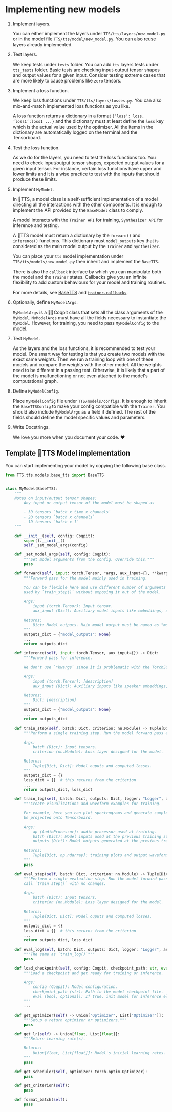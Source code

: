 # Implementing new models

1. Implement layers.

    You can either implement the layers under `TTS/tts/layers/new_model.py` or in the model file `TTS/tts/model/new_model.py`.
    You can also reuse layers already implemented.

2. Test layers.

    We keep tests under `tests` folder. You can add `tts` layers tests under `tts_tests` folder.
    Basic tests are checking input-output tensor shapes and output values for a given input. Consider testing extreme cases that are more likely to cause problems like `zero` tensors.

3. Implement a loss function.

    We keep loss functions under `TTS/tts/layers/losses.py`. You can also mix-and-match implemented loss functions as you like.

   A loss function returns a dictionary in a format ```{’loss’: loss, ‘loss1’:loss1 ...}``` and the dictionary must at least define the `loss` key which is the actual value used by the optimizer. All the items in the dictionary are automatically logged on the terminal and the Tensorboard.

4. Test the loss function.

    As we do for the layers, you need to test the loss functions too. You need to check input/output tensor shapes,
    expected output values for a given input tensor. For instance, certain loss functions have upper and lower limits and
    it is a wise practice to test with the inputs that should produce these limits.

5. Implement `MyModel`.

    In 🐸TTS, a model class is a self-sufficient implementation of a model directing all the interactions with the other
    components. It is enough to implement the API provided by the `BaseModel` class to comply.

    A model interacts with the `Trainer API` for training, `Synthesizer API` for inference and testing.

    A 🐸TTS model must return a dictionary by the `forward()` and `inference()` functions. This dictionary must `model_outputs` key that is considered as the main model output by the `Trainer` and `Synthesizer`.

    You can place your `tts` model implementation under `TTS/tts/models/new_model.py` then inherit and implement the `BaseTTS`.

    There is also the `callback` interface by which you can manipulate both the model and the `Trainer` states. Callbacks give you
    an infinite flexibility to add custom behaviours for your model and training routines.

    For more details, see [BaseTTS](../main_classes/model_api.md#base-tts-model)
    and [`trainer.callbacks`](https://github.com/idiap/coqui-ai-Trainer/blob/main/trainer/callbacks.py).

6. Optionally, define `MyModelArgs`.

    `MyModelArgs` is a 👨‍✈️Coqpit class that sets all the class arguments of the `MyModel`. `MyModelArgs` must have
    all the fields necessary to instantiate the `MyModel`. However, for training, you need to pass `MyModelConfig` to
    the model.

7. Test `MyModel`.

    As the layers and the loss functions, it is recommended to test your model. One smart way for testing is that you
    create two models with the exact same weights. Then we run a training loop with one of these models and
    compare the weights with the other model. All the weights need to be different in a passing test. Otherwise, it
    is likely that a part of the model is malfunctioning or not even attached to the model's computational graph.

8. Define `MyModelConfig`.

    Place `MyModelConfig` file under `TTS/models/configs`. It is enough to inherit the `BaseTTSConfig` to make your
    config compatible with the `Trainer`. You should also include `MyModelArgs` as a field if defined. The rest of the fields should define the model
    specific values and parameters.

9. Write Docstrings.

    We love you more when you document your code. ❤️


## Template 🐸TTS Model implementation

You can start implementing your model by copying the following base class.

```python
from TTS.tts.models.base_tts import BaseTTS


class MyModel(BaseTTS):
    """
    Notes on input/output tensor shapes:
        Any input or output tensor of the model must be shaped as

        - 3D tensors `batch x time x channels`
        - 2D tensors `batch x channels`
        - 1D tensors `batch x 1`
    """

    def __init__(self, config: Coqpit):
        super().__init__()
        self._set_model_args(config)

    def _set_model_args(self, config: Coqpit):
        """Set model arguments from the config. Override this."""
        pass

    def forward(self, input: torch.Tensor, *args, aux_input={}, **kwargs) -> Dict:
        """Forward pass for the model mainly used in training.

        You can be flexible here and use different number of arguments and argument names since it is intended to be
        used by `train_step()` without exposing it out of the model.

        Args:
            input (torch.Tensor): Input tensor.
            aux_input (Dict): Auxiliary model inputs like embeddings, durations or any other sorts of inputs.

        Returns:
            Dict: Model outputs. Main model output must be named as "model_outputs".
        """
        outputs_dict = {"model_outputs": None}
        ...
        return outputs_dict

    def inference(self, input: torch.Tensor, aux_input={}) -> Dict:
        """Forward pass for inference.

        We don't use `*kwargs` since it is problematic with the TorchScript API.

        Args:
            input (torch.Tensor): [description]
            aux_input (Dict): Auxiliary inputs like speaker embeddings, durations etc.

        Returns:
            Dict: [description]
        """
        outputs_dict = {"model_outputs": None}
        ...
        return outputs_dict

    def train_step(self, batch: Dict, criterion: nn.Module) -> Tuple[Dict, Dict]:
        """Perform a single training step. Run the model forward pass and compute losses.

        Args:
            batch (Dict): Input tensors.
            criterion (nn.Module): Loss layer designed for the model.

        Returns:
            Tuple[Dict, Dict]: Model ouputs and computed losses.
        """
        outputs_dict = {}
        loss_dict = {}  # this returns from the criterion
        ...
        return outputs_dict, loss_dict

    def train_log(self, batch: Dict, outputs: Dict, logger: "Logger", assets:Dict, steps:int) -> None:
        """Create visualizations and waveform examples for training.

        For example, here you can plot spectrograms and generate sample sample waveforms from these spectrograms to
        be projected onto Tensorboard.

        Args:
            ap (AudioProcessor): audio processor used at training.
            batch (Dict): Model inputs used at the previous training step.
            outputs (Dict): Model outputs generated at the previous training step.

        Returns:
            Tuple[Dict, np.ndarray]: training plots and output waveform.
        """
        pass

    def eval_step(self, batch: Dict, criterion: nn.Module) -> Tuple[Dict, Dict]:
        """Perform a single evaluation step. Run the model forward pass and compute losses. In most cases, you can
        call `train_step()` with no changes.

        Args:
            batch (Dict): Input tensors.
            criterion (nn.Module): Loss layer designed for the model.

        Returns:
            Tuple[Dict, Dict]: Model ouputs and computed losses.
        """
        outputs_dict = {}
        loss_dict = {}  # this returns from the criterion
        ...
        return outputs_dict, loss_dict

    def eval_log(self, batch: Dict, outputs: Dict, logger: "Logger", assets:Dict, steps:int) -> None:
        """The same as `train_log()`"""
        pass

    def load_checkpoint(self, config: Coqpit, checkpoint_path: str, eval: bool = False) -> None:
        """Load a checkpoint and get ready for training or inference.

        Args:
            config (Coqpit): Model configuration.
            checkpoint_path (str): Path to the model checkpoint file.
            eval (bool, optional): If true, init model for inference else for training. Defaults to False.
        """
        ...

    def get_optimizer(self) -> Union["Optimizer", List["Optimizer"]]:
        """Setup a return optimizer or optimizers."""
        pass

    def get_lr(self) -> Union[float, List[float]]:
        """Return learning rate(s).

        Returns:
            Union[float, List[float]]: Model's initial learning rates.
        """
        pass

    def get_scheduler(self, optimizer: torch.optim.Optimizer):
        pass

    def get_criterion(self):
        pass

    def format_batch(self):
        pass

```
